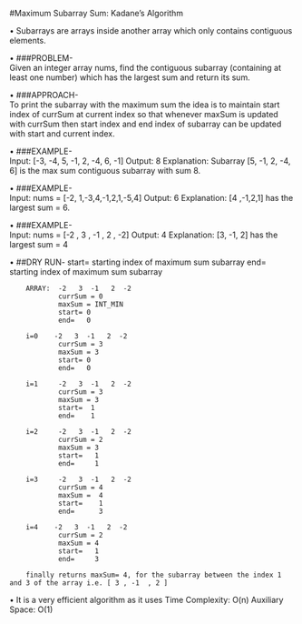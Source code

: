 #Maximum Subarray Sum: Kadane’s Algorithm

 • Subarrays are arrays inside another array which only contains contiguous elements.

 • ###PROBLEM-  
   Given an integer array nums, find the contiguous subarray (containing at least one number) which has the largest sum and return its sum.

 • ###APPROACH-  
   To print the subarray with the maximum sum the idea is to maintain start index of currSum at current index so that whenever maxSum is updated with currSum then start index and end index of subarray can be updated with start and current index.

•  ###EXAMPLE-  
    Input: [-3, -4, 5, -1, 2, -4, 6, -1]
    Output: 8
    Explanation: Subarray [5, -1, 2, -4, 6] is the max sum contiguous subarray with sum 8.

•  ###EXAMPLE-  
    Input: nums = [-2, 1,-3,4,-1,2,1,-5,4]
    Output: 6
    Explanation: [4 ,-1,2,1] has the largest sum = 6.

•  ###EXAMPLE-  
    Input: nums = [-2 ,  3 , -1  , 2 ,  -2]
    Output: 4
    Explanation: [3, -1, 2] has the largest sum = 4


• ##DRY RUN-
        start= starting index of maximum sum subarray
        end= starting index of maximum sum subarray 

        ARRAY:  -2   3  -1   2  -2
                currSum = 0
                maxSum = INT_MIN
                start= 0
                end=   0

        i=0    -2   3  -1   2  -2
                currSum = 3
                maxSum = 3
                start= 0
                end=   0
        
        i=1     -2   3  -1   2  -2
                currSum = 3
                maxSum = 3
                start=  1
                end=    1
        
        i=2     -2   3  -1   2  -2
                currSum = 2
                maxSum = 3
                start=   1
                end=     1
                  
        i=3     -2   3  -1   2  -2
                currSum = 4
                maxSum =  4
                start=    1
                end=      3

        i=4    -2   3  -1   2  -2
                currSum = 2
                maxSum = 4
                start=   1
                end=     3

        finally returns maxSum= 4, for the subarray between the index 1 and 3 of the array i.e. [ 3 , -1  , 2 ]


 • It is a very efficient algorithm as it uses 
   Time Complexity: O(n)
   Auxiliary Space: O(1)













